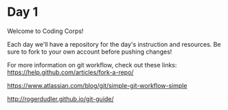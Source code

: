 # Day 1

Welcome to Coding Corps!

Each day we'll have a repository for the day's instruction and resources. Be sure to fork to your own account before pushing changes!


For more information on git workflow, check out these links:
https://help.github.com/articles/fork-a-repo/

https://www.atlassian.com/blog/git/simple-git-workflow-simple

http://rogerdudler.github.io/git-guide/
